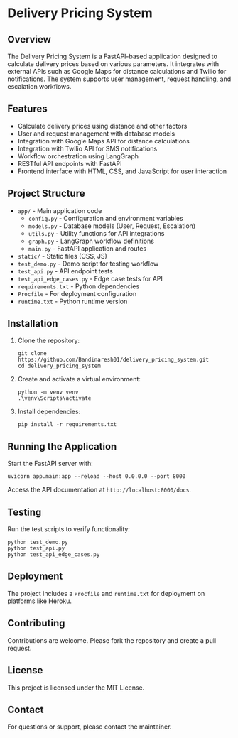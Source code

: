 # Delivery Pricing System

## Overview
The Delivery Pricing System is a FastAPI-based application designed to calculate delivery prices based on various parameters. It integrates with external APIs such as Google Maps for distance calculations and Twilio for notifications. The system supports user management, request handling, and escalation workflows.

## Features
- Calculate delivery prices using distance and other factors
- User and request management with database models
- Integration with Google Maps API for distance calculations
- Integration with Twilio API for SMS notifications
- Workflow orchestration using LangGraph
- RESTful API endpoints with FastAPI
- Frontend interface with HTML, CSS, and JavaScript for user interaction

## Project Structure
- `app/` - Main application code
  - `config.py` - Configuration and environment variables
  - `models.py` - Database models (User, Request, Escalation)
  - `utils.py` - Utility functions for API integrations
  - `graph.py` - LangGraph workflow definitions
  - `main.py` - FastAPI application and routes
- `static/` - Static files (CSS, JS)
- `test_demo.py` - Demo script for testing workflow
- `test_api.py` - API endpoint tests
- `test_api_edge_cases.py` - Edge case tests for API
- `requirements.txt` - Python dependencies
- `Procfile` - For deployment configuration
- `runtime.txt` - Python runtime version

## Installation
1. Clone the repository:
   ```
   git clone https://github.com/Bandinaresh01/delivery_pricing_system.git
   cd delivery_pricing_system
   ```
2. Create and activate a virtual environment:
   ```
   python -m venv venv
   .\venv\Scripts\activate
   ```
3. Install dependencies:
   ```
   pip install -r requirements.txt
   ```

## Running the Application
Start the FastAPI server with:
```
uvicorn app.main:app --reload --host 0.0.0.0 --port 8000
```
Access the API documentation at `http://localhost:8000/docs`.

## Testing
Run the test scripts to verify functionality:
```
python test_demo.py
python test_api.py
python test_api_edge_cases.py
```

## Deployment
The project includes a `Procfile` and `runtime.txt` for deployment on platforms like Heroku.

## Contributing
Contributions are welcome. Please fork the repository and create a pull request.

## License
This project is licensed under the MIT License.

## Contact
For questions or support, please contact the maintainer.
